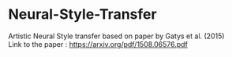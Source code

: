 # Neural-Style-Transfer<br>

Artistic Neural Style transfer based on paper by Gatys et al. (2015) <br>
Link to the paper : https://arxiv.org/pdf/1508.06576.pdf
